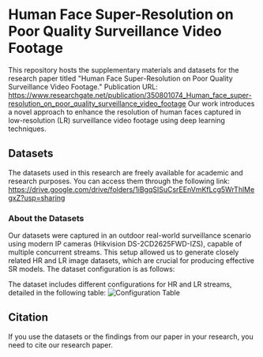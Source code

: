 # Human Face Super-Resolution on Poor Quality Surveillance Video Footage

This repository hosts the supplementary materials and datasets for the research paper titled "Human Face Super-Resolution on Poor Quality Surveillance Video Footage." 
Publication URL: https://www.researchgate.net/publication/350801074_Human_face_super-resolution_on_poor_quality_surveillance_video_footage
Our work introduces a novel approach to enhance the resolution of human faces captured in low-resolution (LR) surveillance video footage using deep learning techniques.

## Datasets
The datasets used in this research are freely available for academic and research purposes. You can access them through the following link:
https://drive.google.com/drive/folders/1iBgqSISuCsrEEnVmKfLcg5WrThlMegxZ?usp=sharing

### About the Datasets
Our datasets were captured in an outdoor real-world surveillance scenario using modern IP cameras (Hikvision DS-2CD2625FWD-IZS), capable of multiple concurrent streams. This setup allowed us to generate closely related HR and LR image datasets, which are crucial for producing effective SR models. The dataset configuration is as follows:

The dataset includes different configurations for HR and LR streams, detailed in the following table:
![Configuration Table]( https://github.com/DrMuhammadFarooq/Human-Face-Super-resolution/assets/155620528/821163b8-be27-4fe1-8fba-fa81c7d3eb3c)

## Citation
If you use the datasets or the findings from our paper in your research, you need to cite our research paper.

